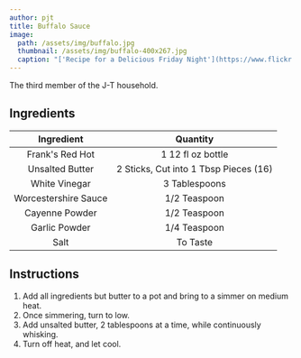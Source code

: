 ```yaml
---
author: pjt
title: Buffalo Sauce
image:
  path: /assets/img/buffalo.jpg
  thumbnail: /assets/img/buffalo-400x267.jpg
  caption: "['Recipe for a Delicious Friday Night'](https://www.flickr.com/photos/78011127@N00/4259867910) by [ginnerobot](https://www.flickr.com/photos/78011127@N00) is licensed under [CC BY-SA 2.0](https://creativecommons.org/licenses/by-sa/2.0/?ref=ccsearch&atype=rich)"
---
```


The third member of the J-T household.

## Ingredients

| Ingredient | Quantity |
|:-:|:-:|
| Frank's Red Hot | 1 12 fl oz bottle |
| Unsalted Butter | 2 Sticks, Cut into 1 Tbsp Pieces (16) |
| White Vinegar | 3 Tablespoons |
| Worcestershire Sauce | 1/2 Teaspoon |
| Cayenne Powder | 1/2 Teaspoon |
| Garlic Powder | 1/4 Teaspoon |
| Salt | To Taste |

## Instructions

1. Add all ingredients but butter to a pot and bring to a simmer on medium heat.
2. Once simmering, turn to low.
3. Add unsalted butter, 2 tablespoons at a time, while continuously whisking.
4. Turn off heat, and let cool.

